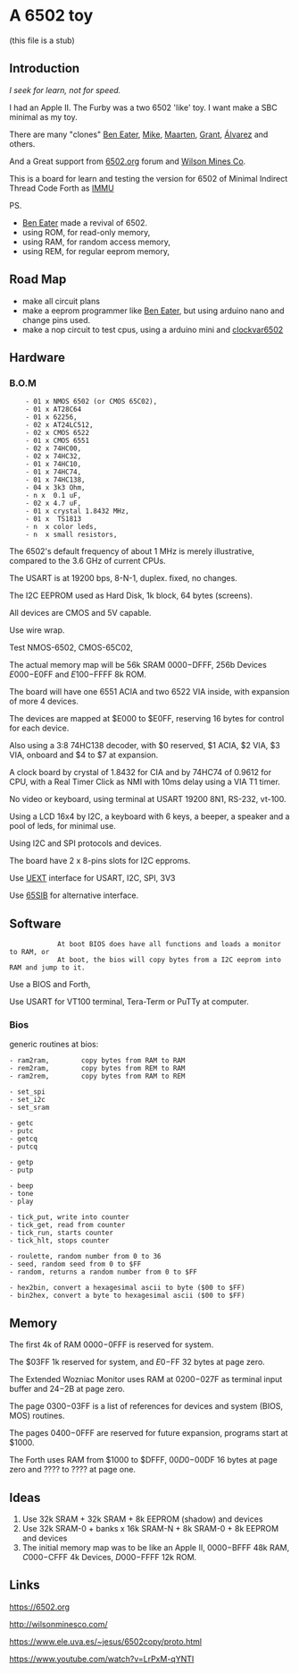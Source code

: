 # A 6502 toy

(this file is a stub)

## Introduction

_I seek for learn, not for speed._

I had an Apple II. The Furby was a two 6502 'like' toy. I want make a SBC minimal as my toy.

There are many "clones" [Ben Eater](https://eater.net/6502), [Mike](https://github.com/mike42/6502-computer), [Maarten](https://github.com/maarten-pennings/6502/tree/master), [Grant](http://searle.x10host.com/6502/Simple6502.html), [Álvarez](https://www.ele.uva.es/~jesus/6502copy/proto.html) and others.

And a Great support from [6502.org](http://6502.org/) forum and [Wilson Mines Co](http://wilsonminesco.com/).

This is a board for learn and testing the version for 6502 of Minimal Indirect Thread Code Forth as [IMMU](https://github.com/agsb/immu)

PS.

- [Ben Eater](https://www.youtube.com/watch?v=LnzuMJLZRdU) made a revival of 6502. 
- using ROM, for read-only memory,
- using RAM, for random access memory, 
- using REM, for regular eeprom memory,
        
## Road Map

- make all circuit plans
- make a eeprom programmer like [Ben Eater](https://github.com/beneater/eeprom-programmer), but using arduino nano and change pins used.
- make a nop circuit to test cpus, using a arduino mini and [clockvar6502](https://github.com/maarten-pennings/6502/blob/master/1clock/clockvar6502)
        
## Hardware

### B.O.M

        - 01 x NMOS 6502 (or CMOS 65C02),
        - 01 x AT28C64
        - 01 x 62256,
        - 02 x AT24LC512, 
        - 02 x CMOS 6522
        - 01 x CMOS 6551
        - 02 x 74HC00,
        - 02 x 74HC32,
        - 01 x 74HC10,
        - 01 x 74HC74,
        - 01 x 74HC138,
        - 04 x 3k3 Ohm,
        - n x  0.1 uF,
        - 02 x 4.7 uF,
        - 01 x crystal 1.8432 MHz,
        - 01 x  TS1813
        - n  x color leds,
        - n  x small resistors,
    
The 6502's default frequency of about 1 MHz is merely illustrative, 
    compared to the 3.6 GHz of current CPUs.
   
The USART is at 19200 bps, 8-N-1, duplex. fixed, no changes.

The I2C EEPROM used as Hard Disk, 1k block, 64 bytes (screens).
        
All devices are CMOS and 5V capable.        

Use wire wrap. 

Test NMOS-6502, CMOS-65C02,

The actual memory map will be 56k SRAM $0000-$DFFF, 256b Devices $E000-$E0FF and $E100-$FFFF 8k ROM. 

The board will have one 6551 ACIA and two 6522 VIA inside, with expansion of more 4 devices.

The devices are mapped at $E000 to $E0FF, reserving 16 bytes for control for each device. 

Also using a 3:8 74HC138 decoder, with $0 reserved, $1 ACIA, $2 VIA, $3 VIA, onboard and $4 to $7 at expansion.

A clock board by crystal of 1.8432 for CIA and by 74HC74 of 0.9612 for CPU, with a Real Timer Click as NMI with 10ms delay using a VIA T1 timer.

No video or keyboard, using terminal at USART 19200 8N1, RS-232, vt-100.

Using a LCD 16x4 by I2C, a keyboard with 6 keys, a beeper, a speaker and a pool of leds, for minimal use.

Using I2C and SPI protocols and devices. 

The board have 2 x 8-pins slots for I2C epproms.

Use [UEXT](https://en.wikipedia.org/wiki/UEXT) interface for USART, I2C, SPI, 3V3

Use [65SIB](http://forum.6502.org/viewtopic.php?t=1064&start=105) for alternative interface.

## Software

                At boot BIOS does have all functions and loads a monitor to RAM, or 
                At boot, the bios will copy bytes from a I2C eeprom into RAM and jump to it.

Use a BIOS and Forth, 

Use USART for VT100 terminal, Tera-Term or PuTTy at computer.

### Bios

generic routines at bios:

    - ram2ram,        copy bytes from RAM to RAM
    - rem2ram,        copy bytes from REM to RAM
    - ram2rem,        copy bytes from RAM to REM
    
    - set_spi
    - set_i2c
    - set_sram
    
    - getc
    - putc
    - getcq
    - putcq
    
    - getp
    - putp
    
    - beep
    - tone
    - play
    
    - tick_put, write into counter
    - tick_get, read from counter
    - tick_run, starts counter
    - tick_hlt, stops counter
    
    - roulette, random number from 0 to 36
    - seed, random seed from 0 to $FF
    - random, returns a random number from 0 to $FF

    - hex2bin, convert a hexagesimal ascii to byte ($00 to $FF)
    - bin2hex, convert a byte to hexagesimal ascii ($00 to $FF)
    
## Memory 

The first 4k of RAM $0000-$0FFF is reserved for system.

The $03FF 1k reserved for system, and $E0-$FF 32 bytes at page zero. 

The Extended Wozniac Monitor uses RAM at $0200-$027F as terminal input buffer and $24-$2B at page zero. 

The page $0300-$03FF is a list of references for devices and system (BIOS, MOS) routines.

The pages $0400-$0FFF are reserved for future expansion, programs start at $1000.

The Forth uses RAM from $1000 to $DFFF, $00D0-$00DF 16 bytes at page zero and ???? to ???? at page one.

## Ideas

1. Use 32k SRAM + 32k SRAM + 8k EEPROM (shadow) and devices
2. Use 32k SRAM-0 + banks x 16k SRAM-N + 8k SRAM-0 + 8k EEPROM and devices
3. The initial memory map was to be like an Apple II, $0000-$BFFF 48k RAM, $C000-$CFFF 4k Devices, $D000-$FFFF 12k ROM.

## Links

https://6502.org

http://wilsonminesco.com/

https://www.ele.uva.es/~jesus/6502copy/proto.html

https://www.youtube.com/watch?v=LrPxM-qYNTI

